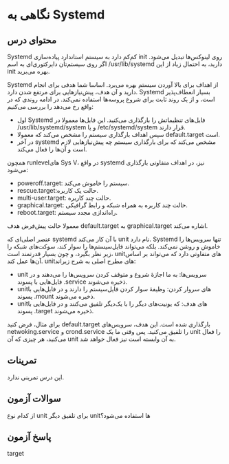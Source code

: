 # نگاهی به Systemd

## محتوای درس

‏Systemd کم‌کم دارد به سیستم استاندارد پیاده‌سازی init روی لینوکس‌ها تبدیل می‌شود.
اگر روی سیستم‌تان دایرکتوری‌ای به اسم ‎/usr/lib/systemd دارید‌، به احتمال زیاد از
این init بهره می‌برید.

‏Systemd از اهداف برای بالا آوردن سیستم بهره می‌برد. اساسا شما هدفی برای انجام
دارید و آن هدف‌، پیش‌نیاز‌هایی برای مرتفع شدن دارد. Systemd بسیار انعطاف‌پذیر است، و
از یک روند ثابت برای شروع پروسه‌ها استفاده نمی‌کند. در ادامه روندی که در واقع رخ
می‌دهد را بررسی می‌کنیم:

- اول Systemd فایل‌های تنظیماتش را بارگذاری می‌کنید. این فایل‌ها معمولا در
  ‎/usr/lib/systemd/system و یا ‎/etc/systemd/system قرار دارند.
- سپس اهداف بارگذاری سیستم را مشخص می‌کند که معمولا default.target است.
- در آخر systemd مشخص می‌کند که برای بارگذاری سیستم چه پیش‌نیاز‌هایی لازم است و
  آن‌ها را فعال می‌کند.

همچون runlevel‌های Sys V، در واقع systemd نیز‌، در اهداف متفاوتی بارگذاری می‌شود:

- ‏poweroff.target: سیستم را خاموش می‌کند. 
- rescue.target:‌حالت یک کاربره.
- multi-user.target: حالت چند کاربره.
- graphical.target: حالت چند کاربره به همراه شبکه و رابط گرافیکی.
- reboot.target: راه‌اندازی مجدد سیستم. 

معمولا حالت پیش‌فرض هدف default.target به graphical.target اشاره می‌کند. 

عنصر اصلی‌ای که systemd با آن کار می‌کند unit نام دارد. Systemd تنها سرویس‌ها را
خاموش و روشن نمی‌کند. بلکه می‌تواند فایل‌سیستم‌ها را سوار کند، سوکت‌های شبکه را زیر
نظر بگیرد‌، و چون بسیار قدرتمند است‌، unit‌های متفاوتی دارد که می‌تواند بر اساس آن‌ها
عمل کند. unit‌های مطرح اصلی به شرح زیر‌اند:

- ‏unit سرویس‌ها: به ما اجازهٔ شروع و متوقف کردن سرویس‌ها را می‌دهند و در فایل‌هایی با
  پسوند ‎.service ذخیره می‌شوند.
- unit‌های سروار کردن:‌ وظیفهٔ سوار کردن فایل‌سیستم را دارند و در فایل‌هایی با پسوند
  ‎.mount ذخیره می‌شوند.
- unit‌های هدف:‌ که یونیت‌های دیگر را با یک‌دیگر تلفیق می‌کنند و در فایل‌هایی با پسوند
  ‎.target ذخیره می‌شوند. 
  
برای مثال‌، فرض کنید default.target بارگذاری شده است. این هدف‌، سرویس‌های
netwoking.service و crond.service را تلفیق می‌کنید. پس وقتی ما یک unit را فعال
می‌کنید‌، هر چیزی که آن unit به آن وابسته است نیز فعال خواهد شد.

## تمرینات

این درس تمرینی ندارد. 

## سوالات آزمون

از کدام نوع unit برای تلفیق دیگر unit‌ها استفاده می‌شود؟

## پاسخ آزمون

target
